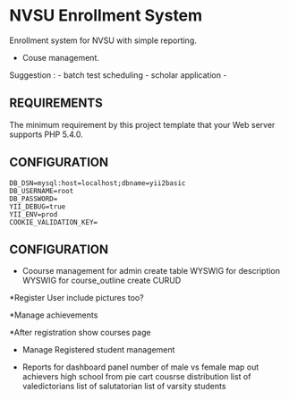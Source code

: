 NVSU Enrollment System
============================

Enrollment system for NVSU with simple reporting. 
* Couse management.


Suggestion : 
      - batch test scheduling
      - scholar application
      - 




REQUIREMENTS
------------

The minimum requirement by this project template that your Web server supports PHP 5.4.0.




CONFIGURATION
------------
```
DB_DSN=mysql:host=localhost;dbname=yii2basic
DB_USERNAME=root
DB_PASSWORD=
YII_DEBUG=true
YII_ENV=prod
COOKIE_VALIDATION_KEY=
```




CONFIGURATION
------------

* Coourse management for admin
	create table 
		WYSWIG for description
		WYSWIG for course_outline
	create CURUD

*Register User
	include pictures too?

*Manage achievements

*After registration show 
courses page

* Manage Registered student management


* Reports for dashboard panel
	number of male vs female
	map out achievers
	high school from pie cart
	cousrse distribution
	list of valedictorians
	list of salutatorian
	list of varsity students







